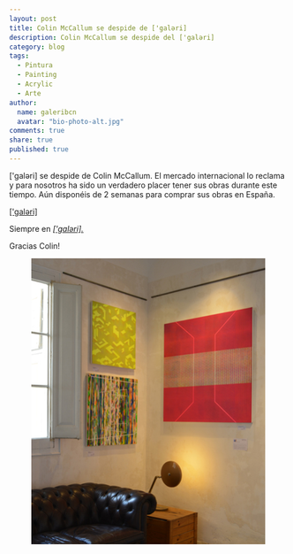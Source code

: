 ```yaml
---
layout: post
title: Colin McCallum se despide de ['galəri] 
description: Colin McCallum se despide del ['galəri] 
category: blog
tags: 
  - Pintura
  - Painting
  - Acrylic
  - Arte
author: 
  name: galeribcn
  avatar: "bio-photo-alt.jpg"
comments: true
share: true
published: true
---
```




['galəri] se despide de Colin McCallum. El mercado internacional lo reclama y para nosotros ha sido un verdadero placer tener sus obras durante este tiempo. Aún disponéis de 2 semanas para comprar sus obras en España. 

[['galəri]](http://www.galeribcn.com/articulos/Colin-McCallum.html "Siempre en ['galəri]")

<div class="content-footer">
<p>Siempre en <a href="/articulos/Colin-McCallum.html/"><em>['galəri].</em></a></p>
</div> Gracias Colin!

<figure>
	<a href="/images/RinconSalaIG.jpg"><img src="/images/RinconSalaIG.jpg" alt="Colin McCallum"></a>
</figure>
